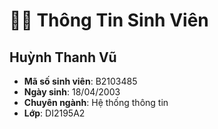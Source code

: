 # 👨‍🎓 Thông Tin Sinh Viên

## Huỳnh Thanh Vũ

- **Mã số sinh viên**: B2103485
- **Ngày sinh**: 18/04/2003
- **Chuyên ngành**: Hệ thống thông tin
- **Lớp**: DI2195A2
